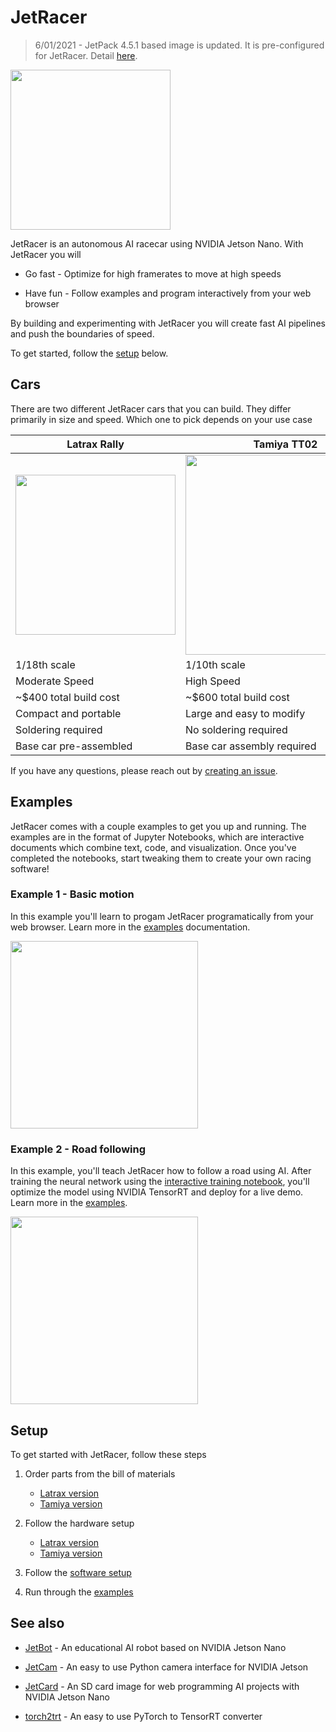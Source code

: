 # JetRacer

> 6/01/2021 - JetPack 4.5.1 based image is updated. It is pre-configured for JetRacer. Detail [here](https://github.com/NVIDIA-AI-IOT/jetracer/blob/master/docs/software_setup.md#latest-release--but-not-yet-fully-verified--).

<img src="https://user-images.githubusercontent.com/4212806/67442981-ce459e00-f5b7-11e9-9c8a-14ab360decb8.gif" height=256>

JetRacer is an autonomous AI racecar using NVIDIA Jetson Nano.  With JetRacer you will

* Go fast - Optimize for high framerates to move at high speeds

* Have fun - Follow examples and program interactively from your web browser

By building and experimenting with JetRacer you will create fast AI pipelines and push the boundaries of speed.

To get started, follow the [setup](#setup) below.

## Cars

There are two different JetRacer cars that you can build.  They differ primarily in size and speed.  Which one to pick depends on your use case

|  Latrax Rally | Tamiya TT02 |
|--------------|---------------|
| <img src="https://user-images.githubusercontent.com/25759564/67250038-b1c22e00-f41e-11e9-82d2-bbb17526310b.jpg" width=256>  | <img src="https://user-images.githubusercontent.com/25759564/67250039-b1c22e00-f41e-11e9-931f-98c1729550d0.jpg" width=320>  | 
| 1/18th scale |  1/10th scale |
| Moderate Speed  |  High Speed  |
| ~$400 total build cost | ~$600 total build cost |
| Compact and portable |  Large and easy to modify |
| Soldering required |  No soldering required  |
| Base car pre-assembled | Base car assembly required |

If you have any questions, please reach out by [creating an issue](../..//issues).


## Examples

JetRacer comes with a couple examples to get you up and running.  The examples are in the format of Jupyter Notebooks, which are interactive documents which combine text, code, and visualization.  Once you've completed the notebooks, start tweaking them to create your own racing software!

### Example 1 - Basic motion

In this example you'll learn to progam JetRacer programatically from your web browser.  Learn more in the [examples](docs/examples.md) documentation.

<img src="https://user-images.githubusercontent.com/4212806/60383497-68d90a80-9a26-11e9-9a18-778b7d3a3221.gif" height=300/>

### Example 2 - Road following

In this example, you'll teach JetRacer how to follow a road using AI.  After training the neural network using the [interactive training notebook](notebooks/interactive_regression.ipynb), you'll optimize the model using NVIDIA TensorRT and deploy for a live demo. Learn more in the [examples](docs/examples.md).

<img src="https://user-images.githubusercontent.com/4212806/60383389-bd7b8600-9a24-11e9-9f64-926e5edb52cc.gif" height=300/>

## Setup

To get started with JetRacer, follow these steps

1. Order parts from the bill of materials

    - [Latrax version](docs/latrax/bill_of_materials.md) 
    - [Tamiya version](docs/tamiya/bill_of_materials.md) 

2. Follow the hardware setup

    - [Latrax version](docs/latrax/hardware_setup.md) 
    - [Tamiya version](docs/tamiya/hardware_setup.md) 

3. Follow the [software setup](docs/software_setup.md)
4. Run through the [examples](docs/examples.md)

## See also

* [JetBot](http://github.com/NVIDIA-AI-IOT/jetbot) - An educational AI robot based on NVIDIA Jetson Nano

* [JetCam](http://github.com/NVIDIA-AI-IOT/jetcam) - An easy to use Python camera interface for NVIDIA Jetson
* [JetCard](http://github.com/NVIDIA-AI-IOT/jetcard) - An SD card image for web programming AI projects with NVIDIA Jetson Nano
* [torch2trt](http://github.com/NVIDIA-AI-IOT/torch2trt) - An easy to use PyTorch to TensorRT converter
